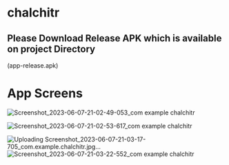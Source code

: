 # chalchitr


## Please Download Release APK which is available on project Directory 
(app-release.apk)




# App Screens

![Screenshot_2023-06-07-21-02-49-053_com example chalchitr](https://github.com/hethub/chalchitr/assets/75110278/942e180d-168e-4369-8a33-25c2e649c76a)






![Screenshot_2023-06-07-21-02-53-617_com example chalchitr](https://github.com/hethub/chalchitr/assets/75110278/c64e309f-e2f1-4046-9ba3-5b38dec464e9)



![Uploading Screenshot_2023-06-07-21-03-17-705_com.example.chalchitr.jpg…]()
![Screenshot_2023-06-07-21-03-22-552_com example chalchitr](https://github.com/hethub/chalchitr/assets/75110278/4902d8d5-c9cf-4d0f-97fd-3165c9b7112c)
